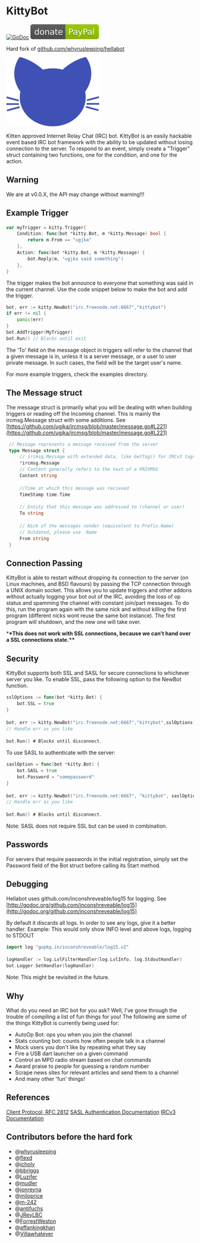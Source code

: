 # KittyBot

[![GoDoc](https://godoc.org/github.com/ugjka/kittybot?status.png)](https://godoc.org/github.com/ugjka/kittybot)
[![Donate](paypal.svg?raw=true)](https://www.paypal.me/ugjka)

Hard fork of [github.com/whyrusleeping/hellabot](https://github.com/whyrusleeping/hellabot)

![kittybot](kitty.png?raw=true)

Kitten approved Internet Relay Chat (IRC) bot. KittyBot is an easily hackable event based IRC bot
framework with the ability to be updated without losing connection to the
server. To respond to an event, simply create a "Trigger" struct containing
two functions, one for the condition, and one for the action.

## Warning

We are at v0.0.X, the API may change without warning!!!

## Example Trigger

```go
var myTrigger = kitty.Trigger{
    Condition: func(bot *kitty.Bot, m *kitty.Message) bool {
        return m.From == "ugjka"
    },
    Action: func(bot *kitty.Bot, m *kitty.Message) {
        bot.Reply(m, "ugjka said something")
    },
}
```

The trigger makes the bot announce to everyone that something was said in the current channel. Use the code snippet below to make the bot and add the trigger.

```go
bot, err := kitty.NewBot("irc.freenode.net:6667","kittybot")
if err != nil {
    panic(err)
}
bot.AddTrigger(MyTrigger)
bot.Run() // Blocks until exit
```

The 'To' field on the message object in triggers will refer to the channel that
a given message is in, unless it is a server message, or a user to user private
message. In such cases, the field will be the target user's name.

For more example triggers, check the examples directory.

## The Message struct

The message struct is primarily what you will be dealing with when building
triggers or reading off the Incoming channel.
This is mainly the ircmsg.Message struct with some additions.
See [https://github.com/ugjka/ircmsg/blob/master/message.go#L221](https://github.com/ugjka/ircmsg/blob/master/message.go#L221)

```go
 // Message represents a message received from the server
 type Message struct {
     // ircmsg.Message with extended data, like GetTag() for IRCv3 tags
     *ircmsg.Message
     // Content generally refers to the text of a PRIVMSG
     Content string

     //Time at which this message was recieved
     TimeStamp time.Time

     // Entity that this message was addressed to (channel or user)
     To string

     // Nick of the messages sender (equivalent to Prefix.Name)
     // Outdated, please use .Name
     From string
 }
```

## Connection Passing

KittyBot is able to restart without dropping its connection to the server
(on Linux machines, and BSD flavours) by passing the TCP connection through a UNIX domain socket.
This allows you to update triggers and other addons without actually logging
your bot out of the IRC, avoiding the loss of op status and spamming the channel
with constant join/part messages. To do this, run the program again with
the same nick and without killing the first program (different nicks wont reuse
the same bot instance). The first program will shutdown, and the new one
will take over.

\***\*This does not work with SSL connections, because we can't hand over a SSL connections state.\*\***

## Security

KittyBot supports both SSL and SASL for secure connections to whichever server
you like. To enable SSL, pass the following option to the NewBot function.

```go
sslOptions := func(bot *kitty.Bot) {
    bot.SSL = true
}

bot, err := kitty.NewBot("irc.freenode.net:6667","kittybot",sslOptions)
// Handle err as you like

bot.Run() # Blocks until disconnect.
```

To use SASL to authenticate with the server:

```go
saslOption = func(bot *kitty.Bot) {
    bot.SASL = true
    bot.Password = "somepassword"
}

bot, err := kitty.NewBot("irc.freenode.net:6667", "kittybot", saslOption)
// Handle err as you like

bot.Run() # Blocks until disconnect.
```

Note: SASL does not require SSL but can be used in combination.

## Passwords

For servers that require passwords in the initial registration, simply set
the Password field of the Bot struct before calling its Start method.

## Debugging

Hellabot uses github.com/inconshreveable/log15 for logging.
See [http://godoc.org/github.com/inconshreveable/log15](http://godoc.org/github.com/inconshreveable/log15)

By default it discards all logs. In order to see any logs, give it a better handler.
Example: This would only show INFO level and above logs, logging to STDOUT

```go
import log "gopkg.in/inconshreveable/log15.v2"

logHandler := log.LvlFilterHandler(log.LvlInfo, log.StdoutHandler)
bot.Logger.SetHandler(logHandler)
```

Note: This might be revisited in the future.

## Why

What do you need an IRC bot for you ask? Well, I've gone through the trouble of
compiling a list of fun things for you! The following are some of the things KittyBot is
currently being used for:

- AutoOp Bot: ops you when you join the channel
- Stats counting bot: counts how often people talk in a channel
- Mock users you don't like by repeating what they say
- Fire a USB dart launcher on a given command
- Control an MPD radio stream based on chat commands
- Award praise to people for guessing a random number
- Scrape news sites for relevant articles and send them to a channel
- And many other 'fun' things!

## References

[Client Protocol, RFC 2812](http://tools.ietf.org/html/rfc2812)
[SASL Authentication Documentation](https://tools.ietf.org/html/draft-mitchell-irc-capabilities-01)
[IRCv3 Documentation](https://ircv3.net/irc/)

## Contributors before the hard fork

- @[whyrusleeping](https://github.com/whyrusleeping)
- @[flexd](https://github.com/flexd)
- @[icholy](https://github.com/icholy)
- @[bbriggs](https://github.com/bbriggs)
- @[Luzifer](https://github.com/Luzifer)
- @[mudler](https://github.com/mudler)
- @[jonreyna](https://github.com/jonreyna)
- @[miloprice](https://github.com/miloprice)
- @[m-242](https://github.com/m-242)
- @[antifuchs](https://github.com/antifuchs)
- @[JReyLBC](https://github.com/)
- @[ForrestWeston](https://github.com/ForrestWeston)
- @[affankingkhan](https://github.com/affankingkhan)
- @[Villawhatever](https://github.com/Villawhatever)
